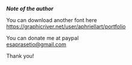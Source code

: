 ***Note of the author***

You can download another font here  
 <https://graphicriver.net/user/aphriellart/portfolio>  
   
 You can donate me at paypal  
 <esaprasetio@gmail.com>  
   
 Thank you!